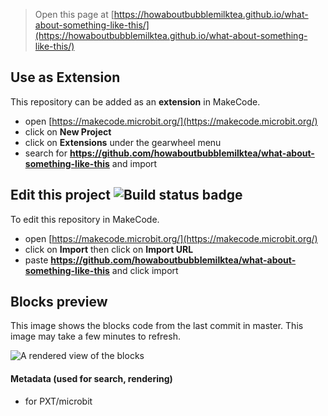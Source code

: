 
> Open this page at [https://howaboutbubblemilktea.github.io/what-about-something-like-this/](https://howaboutbubblemilktea.github.io/what-about-something-like-this/)

## Use as Extension

This repository can be added as an **extension** in MakeCode.

* open [https://makecode.microbit.org/](https://makecode.microbit.org/)
* click on **New Project**
* click on **Extensions** under the gearwheel menu
* search for **https://github.com/howaboutbubblemilktea/what-about-something-like-this** and import

## Edit this project ![Build status badge](https://github.com/howaboutbubblemilktea/what-about-something-like-this/workflows/MakeCode/badge.svg)

To edit this repository in MakeCode.

* open [https://makecode.microbit.org/](https://makecode.microbit.org/)
* click on **Import** then click on **Import URL**
* paste **https://github.com/howaboutbubblemilktea/what-about-something-like-this** and click import

## Blocks preview

This image shows the blocks code from the last commit in master.
This image may take a few minutes to refresh.

![A rendered view of the blocks](https://github.com/howaboutbubblemilktea/what-about-something-like-this/raw/master/.github/makecode/blocks.png)

#### Metadata (used for search, rendering)

* for PXT/microbit
<script src="https://makecode.com/gh-pages-embed.js"></script><script>makeCodeRender("{{ site.makecode.home_url }}", "{{ site.github.owner_name }}/{{ site.github.repository_name }}");</script>
